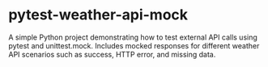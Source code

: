 # pytest-weather-api-mock
A simple Python project demonstrating how to test external API calls using pytest and unittest.mock. Includes mocked responses for different weather API scenarios such as success, HTTP error, and missing data.
